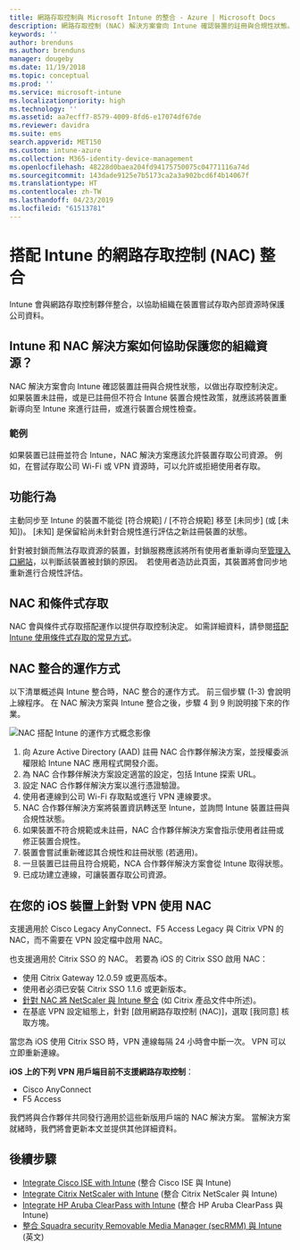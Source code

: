 ```yaml
---
title: 網路存取控制與 Microsoft Intune 的整合 - Azure | Microsoft Docs
description: 網路存取控制 (NAC) 解決方案會向 Intune 確認裝置的註冊與合規性狀態。 NAC 包含特定的行為，並且會與條件式存取搭配運作。 請參閱步驟來開始上線，以及取得合作夥伴解決方案清單。
keywords: ''
author: brenduns
ms.author: brenduns
manager: dougeby
ms.date: 11/19/2018
ms.topic: conceptual
ms.prod: ''
ms.service: microsoft-intune
ms.localizationpriority: high
ms.technology: ''
ms.assetid: aa7ecff7-8579-4009-8fd6-e17074df67de
ms.reviewer: davidra
ms.suite: ems
search.appverid: MET150
ms.custom: intune-azure
ms.collection: M365-identity-device-management
ms.openlocfilehash: 48228d0baea204fd94175750075c04771116a74d
ms.sourcegitcommit: 143dade9125e7b5173ca2a3a902bcd6f4b14067f
ms.translationtype: HT
ms.contentlocale: zh-TW
ms.lasthandoff: 04/23/2019
ms.locfileid: "61513781"
---
```

# <a name="network-access-control-nac-integration-with-intune"></a>搭配 Intune 的網路存取控制 (NAC) 整合

Intune 會與網路存取控制夥伴整合，以協助組織在裝置嘗試存取內部資源時保護公司資料。

## <a name="how-do-intune-and-nac-solutions-help-protect-your-organization-resources"></a>Intune 和 NAC 解決方案如何協助保護您的組織資源？

NAC 解決方案會向 Intune 確認裝置註冊與合規性狀態，以做出存取控制決定。 如果裝置未註冊，或是已註冊但不符合 Intune 裝置合規性政策，就應該將裝置重新導向至 Intune 來進行註冊，或進行裝置合規性檢查。

### <a name="example"></a>範例

如果裝置已註冊並符合 Intune，NAC 解決方案應該允許裝置存取公司資源。 例如，在嘗試存取公司 Wi-Fi 或 VPN 資源時，可以允許或拒絕使用者存取。

## <a name="feature-behaviors"></a>功能行為

主動同步至 Intune 的裝置不能從 [符合規範] / [不符合規範] 移至 [未同步] (或 [未知])。 [未知] 是保留給尚未針對合規性進行評估之新註冊裝置的狀態。

針對被封鎖而無法存取資源的裝置，封鎖服務應該將所有使用者重新導向至[管理入口網站](https://portal.manage.microsoft.com)，以判斷該裝置被封鎖的原因。  若使用者造訪此頁面，其裝置將會同步地重新進行合規性評估。

## <a name="nac-and-conditional-access"></a>NAC 和條件式存取

NAC 會與條件式存取搭配運作以提供存取控制決定。 如需詳細資料，請參閱[搭配 Intune 使用條件式存取的常見方式](conditional-access-intune-common-ways-use.md)。

## <a name="how-the-nac-integration-works"></a>NAC 整合的運作方式

以下清單概述與 Intune 整合時，NAC 整合的運作方式。 前三個步驟 (1-3) 會說明上線程序。 在 NAC 解決方案與 Intune 整合之後，步驟 4 到 9 則說明接下來的作業。

![NAC 搭配 Intune 的運作方式概念影像](./media/ca-intune-common-ways-2.png)

1. 向 Azure Active Directory (AAD) 註冊 NAC 合作夥伴解決方案，並授權委派權限給 Intune NAC 應用程式開發介面。
2. 為 NAC 合作夥伴解決方案設定適當的設定，包括 Intune 探索 URL。
3. 設定 NAC 合作夥伴解決方案以進行憑證驗證。
4. 使用者連線到公司 Wi-Fi 存取點或進行 VPN 連線要求。
5. NAC 合作夥伴解決方案將裝置資訊轉送至 Intune，並詢問 Intune 裝置註冊與合規性狀態。
6. 如果裝置不符合規範或未註冊，NAC 合作夥伴解決方案會指示使用者註冊或修正裝置合規性。
7. 裝置會嘗試重新確認其合規性和註冊狀態 (若適用)。
8. 一旦裝置已註冊且符合規範，NCA 合作夥伴解決方案會從 Intune 取得狀態。
9. 已成功建立連線，可讓裝置存取公司資源。

## <a name="use-nac-for-vpn-on-your-ios-devices"></a>在您的 iOS 裝置上針對 VPN 使用 NAC  
支援適用於 Cisco Legacy AnyConnect、F5 Access Legacy 與 Citrix VPN 的 NAC，而不需要在 VPN 設定檔中啟用 NAC。

也支援適用於 Citrix SSO 的 NAC。 若要為 iOS 的 Citrix SSO 啟用 NAC：
- 使用 Citrix Gateway 12.0.59 或更高版本。  
- 使用者必須已安裝 Citrix SSO 1.1.6 或更新版本。
- [針對 NAC 將 NetScaler 與 Intune 整合](https://docs.citrix.com/en-us/netscaler-gateway/12/microsoft-intune-integration/configuring-network-access-control-device-check-for-netscaler-gateway-virtual-server-for-single-factor-authentication-deployment.html) (如 Citrix 產品文件中所述)。
- 在基底 VPN 設定組態上，針對 [啟用網路存取控制 (NAC)]，選取 [我同意] 核取方塊。

當您為 iOS 使用 Citrix SSO 時，VPN 連線每隔 24 小時會中斷一次。 VPN 可以立即重新連線。


**iOS 上的下列 VPN 用戶端目前不支援網路存取控制**：
-   Cisco AnyConnect
-   F5 Access

我們將與合作夥伴共同發行適用於這些新版用戶端的 NAC 解決方案。 當解決方案就緒時，我們將會更新本文並提供其他詳細資料。 


## <a name="next-steps"></a>後續步驟

- [Integrate Cisco ISE with Intune](http://www.cisco.com/c/en/us/td/docs/security/ise/2-1/admin_guide/b_ise_admin_guide_21/b_ise_admin_guide_20_chapter_01000.html) (整合 Cisco ISE 與 Intune)
- [Integrate Citrix NetScaler with Intune](http://docs.citrix.com/en-us/netscaler-gateway/12/microsoft-intune-integration/configuring-network-access-control-device-check-for-netscaler-gateway-virtual-server-for-single-factor-authentication-deployment.html) (整合 Citrix NetScaler 與 Intune)
- [Integrate HP Aruba ClearPass with Intune](https://support.arubanetworks.com/Documentation/tabid/77/DMXModule/512/Command/Core_Download/Default.aspx?EntryId=31271) (整合 HP Aruba ClearPass 與 Intune)
- [整合 Squadra security Removable Media Manager (secRMM) 與 Intune ](http://www.squadratechnologies.com/StaticContent/ProductDownload/secRMM/9.9.0.0/secRMMIntuneAccessControlSetupGuide.pdf) \(英文\)
